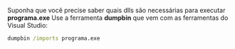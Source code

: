 
Suponha que você precise saber quais dlls são necessárias para executar **programa.exe**
Use a ferramenta **dumpbin** que vem com as ferramentas do Visual Studio:

```cmd
dumpbin /imports programa.exe
```
